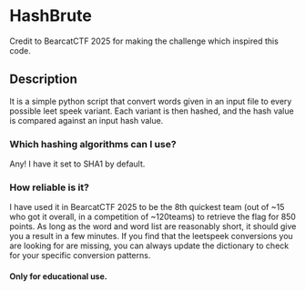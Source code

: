 # HashBrute

Credit to BearcatCTF 2025 for making the challenge which inspired this code.

## Description

It is a simple python script that convert words given in an input file to every possible leet speek variant. Each variant is then hashed, and the hash value is compared against 
an input hash value.

### Which hashing algorithms can I use?
Any! I have it set to SHA1 by default.

### How reliable is it?
I have used it in BearcatCTF 2025 to be the 8th quickest team (out of ~15 who got it overall, in a competition of ~120teams) to retrieve the flag for 850 points.
As long as the word and word list are reasonably short, it should give you a result in a few minutes.
If you find that the leetspeek conversions you are looking for are missing, you can always update the dictionary to check for your specific conversion patterns.

#### Only for educational use.
